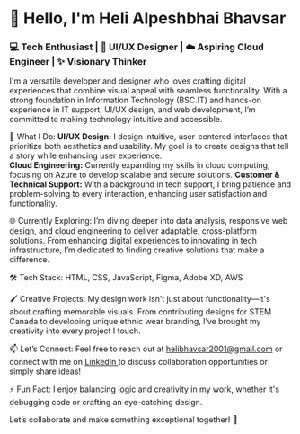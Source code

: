 <h1>👋 Hello, I'm Heli Alpeshbhai Bhavsar</h1>
<h3>💻 Tech Enthusiast | 🎨 UI/UX Designer | ☁️ Aspiring Cloud Engineer | ✨ Visionary Thinker </h3>

I'm a versatile developer and designer who loves crafting digital experiences that combine visual appeal with seamless functionality. With a strong foundation in Information Technology (BSC.IT) and hands-on experience in IT support, UI/UX design, and web development, I’m committed to making technology intuitive and accessible.

🌟 What I Do:
<b>UI/UX Design:</b> I design intuitive, user-centered interfaces that prioritize both aesthetics and usability. My goal is to create designs that tell a story while enhancing user experience.<br>
<b>Cloud Engineering:</b> Currently expanding my skills in cloud computing, focusing on Azure to develop scalable and secure solutions.
<b>Customer & Technical Support:</b> With a background in tech support, I bring patience and problem-solving to every interaction, enhancing user satisfaction and functionality.

🌐 Currently Exploring: I’m diving deeper into data analysis, responsive web design, and cloud engineering to deliver adaptable, cross-platform solutions. From enhancing digital experiences to innovating in tech infrastructure, I’m dedicated to finding creative solutions that make a difference.

🛠 Tech Stack: HTML, CSS, JavaScript, Figma, Adobe XD, AWS

🖌️ Creative Projects: My design work isn’t just about functionality—it's about crafting memorable visuals. From contributing designs for STEM Canada to developing unique ethnic wear branding, I’ve brought my creativity into every project I touch.

📫 Let’s Connect: Feel free to reach out at helibhavsar2001@gmail.com or connect with me on <a href="www.linkedin.com/in/heli-bhavsar23/">LinkedIn </a>to discuss collaboration opportunities or simply share ideas!

⚡ Fun Fact: I enjoy balancing logic and creativity in my work, whether it's debugging code or crafting an eye-catching design.

Let’s collaborate and make something exceptional together! 🚀
